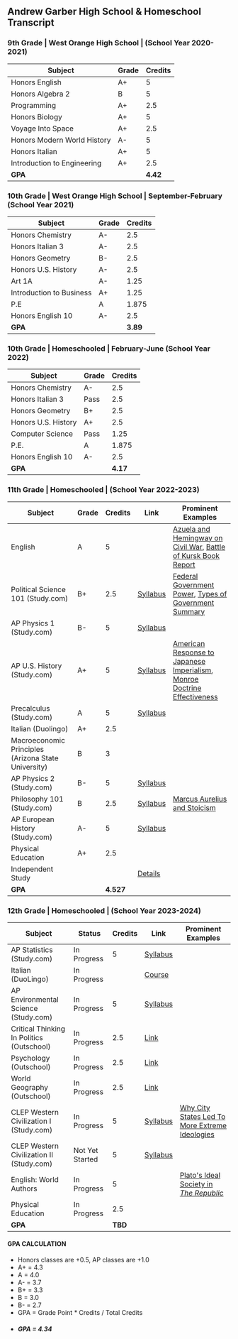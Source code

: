 ## Andrew Garber High School & Homeschool Transcript

### 9th Grade | West Orange High School | (School Year 2020-2021)
| Subject | Grade | Credits |
|---------|-------|---------|
| Honors English | A+ | 5 |
| Honors Algebra 2 | B | 5 |
| Programming | A+ | 2.5 |
| Honors Biology | A+ | 5 |
| Voyage Into Space | A+ | 2.5 |
| Honors Modern World History | A- | 5 |
| Honors Italian | A+ | 5 |
| Introduction to Engineering | A+ | 2.5 |
| **GPA** | | **4.42** |

### 10th Grade | West Orange High School | September-February (School Year 2021)
| Subject | Grade | Credits |
|---------|-------|---------|
| Honors Chemistry | A- | 2.5 |
| Honors Italian 3 | A- | 2.5 |
| Honors Geometry | B- | 2.5 |
| Honors U.S. History | A- | 2.5 |
| Art 1A | A- | 1.25 |
| Introduction to Business | A+ | 1.25 |
| P.E | A | 1.875 |
| Honors English 10 | A- | 2.5 |
| **GPA** | | **3.89** |

### 10th Grade | Homeschooled | February-June (School Year 2022)
| Subject | Grade | Credits |
|---------|-------|---------|
| Honors Chemistry | A- | 2.5 |
| Honors Italian 3 | Pass | 2.5 |
| Honors Geometry | B+ | 2.5 |
| Honors U.S. History | A+ | 2.5 |
| Computer Science | Pass | 1.25 |
| P.E. | A | 1.875 |
| Honors English 10 | A- | 2.5 |
| **GPA** | | **4.17** |

### 11th Grade  | Homeschooled |  (School Year 2022-2023)
| Subject | Grade | Credits | Link | Prominent Examples |
|---------|-------|---------|------|--------------------|
| English | A | 5 | | [Azuela and Hemingway on Civil War](https://github.com/Garberchov/GARBER_INSTITUTE/blob/main/11TH_GRADE/ENGLISH_LIT_COMP/ForWhomTheBellTolls/Azuela_Hemingway_Civil_War.md), [Battle of Kursk Book Report](https://github.com/Garberchov/GARBER_INSTITUTE/blob/main/11TH_GRADE/LOOBattleOfKursk/battle_of_kursk_essay.md) |
| Political Science 101 (Study.com) | B+ | 2.5 | [Syllabus](https://study.com/academy/course/political-science-course.html#/information) | [Federal Government Power](https://github.com/Garberchov/GARBER_INSTITUTE/blob/main/11TH_GRADE/POLI_SCI/Writing_Assignments/Federal_government_power_apportionment.md), [Types of Government Summary](https://github.com/Garberchov/GARBER_INSTITUTE/blob/main/11TH_GRADE/POLI_SCI/types_of_government_summary_session.md) |
| AP Physics 1 (Study.com) | B- | 5 | [Syllabus](https://study.com/academy/course/intro-to-physics-course.html#/overview) | |
| AP U.S. History (Study.com) | A+ | 5 | [Syllabus](https://study.com/academy/course/ap-us-history-homeschool-curriculum.html#/information) | [American Response to Japanese Imperialism](https://github.com/Garberchov/GARBER_INSTITUTE/blob/main/11TH_GRADE/AP_US_HISTORY/american_response_japanese__imperialism.md), [Monroe Doctrine Effectiveness](https://github.com/Garberchov/GARBER_INSTITUTE/blob/main/11TH_GRADE/AP_US_HISTORY/monroe_doctrine_effectivness.md) |
| Precalculus (Study.com) | A | 5 | [Syllabus](https://study.com/academy/course/high-school-precalculus-homeschool-curriculum.html#/information) | |
| Italian (Duolingo) | A+ | 2.5 | | |
| Macroeconomic Principles (Arizona State University) | B | 3 | | |
| AP Physics 2 (Study.com) | B- | 5 | [Syllabus](https://study.com/academy/course/ap-physics-2-homeschool-curriculum.html#/information) | |
| Philosophy 101 (Study.com) | B | 2.5 | [Syllabus](https://study.com/academy/course/philosophy-101-intro-to-philosophy.html#/information) | [Marcus Aurelius and Stoicism](https://github.com/Garberchov/GARBER_INSTITUTE/blob/main/11TH_GRADE/Philosophy_101/Writing/marcus_aurelius_revision.md) |
| AP European History (Study.com) | A- | 5 | [Syllabus](https://study.com/academy/course/ap-european-history-homeschool-curriculum.html#/information) | |
| Physical Education | A+ | 2.5 | | |
| Independent Study | | | [Details](https://github.com/Garberchov/GARBER_INSTITUTE/tree/main/INDEPENDENT_STUDY) |
| **GPA** | | **4.527** | |

### 12th Grade | Homeschooled | (School Year 2023-2024)
| Subject | Status | Credits | Link | Prominent Examples |
|---------|--------|---------|------|--------------------|
| AP Statistics (Study.com) | In Progress | 5 | [Syllabus](https://study.com/academy/course/ap-statistics-exam-prep.html#/information) | |
| Italian (DuoLingo) | In Progress | | [Course](https://www.duolingo.com/enroll/it/en/Learn-Italian) | |
| AP Environmental Science (Study.com) | In Progress | 5 | [Syllabus](https://study.com/academy/course/ap-environmental-science-homeschool-curriculum.html#/information) | |
| Critical Thinking In Politics (Outschool) | In Progress | 2.5 | [Link](https://outschool.com/classes/critical-thinking-and-politics-12-week-version-u0UQhIxk) | |
| Psychology (Outschool) | In Progress | 2.5 | [Link](https://outschool.com/classes/behaviorism-mental-make-up-personality-studies-psychology-for-teens-XHo7w7LN) | |
| World Geography (Outschool) | In Progress | 2.5 | [Link](https://outschool.com/classes/world-geography-part-1-i-full-semester-NWeZhMQQ) | |
| CLEP Western Civilization I (Study.com) | In Progress | 5 | [Syllabus](https://study.com/academy/course/clep-western-civilization-i-course.html#/information) | [Why City States Led To More Extreme Ideologies](https://github.com/Garberchov/GARBER_INSTITUTE/blob/main/12TH_GRADE/Western_Civilization1/Writing_Assignments/city_states_extremism.md) |
| CLEP Western Civilization II (Study.com) | Not Yet Started | 5 | [Syllabus](https://study.com/academy/course/clep-western-civilization-ii-course.html#/information) | |
| English: World Authors | In Progress | 5 | | [Plato's Ideal Society in *The Republic*](https://github.com/Garberchov/GARBER_INSTITUTE/blob/main/12TH_GRADE/English/Writing_Assignments/plato_ideal_society.md) |
| Physical Education | In Progress | 2.5 | | |
| **GPA** | | **TBD** | | |



#### GPA CALCULATION
 - Honors classes are +0.5, AP classes are +1.0
 - A+ = 4.3
 - A = 4.0
 - A- = 3.7
 - B+ = 3.3
 - B = 3.0
 - B- = 2.7
 - GPA = Grade Point * Credits / Total Credits
 - ##### **GPA = 4.34**
